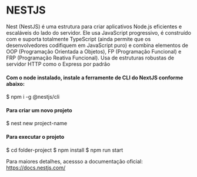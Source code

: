 # NESTJS
Nest (NestJS) é uma estrutura para criar aplicativos Node.js eficientes e escaláveis do lado do servidor. Ele usa JavaScript progressivo, é construído com e suporta totalmente TypeScript (ainda permite que os desenvolvedores codifiquem em JavaScript puro) e combina elementos de OOP (Programação Orientada a Objetos), FP (Programação Funcional) e FRP (Programação Reativa Funcional).
Usa de estruturas robustas de servidor HTTP como o Express por padrão

#### Com o node instalado, instale a ferramente de CLI do NextJS conforme abaixo:
$ npm i -g @nestjs/cli

#### Para criar um novo projeto
$ nest new project-name

#### Para executar o projeto
$ cd folder-project
$ npm install
$ npm run start

Para maiores detalhes, acessso a documentação oficial: https://docs.nestjs.com/
